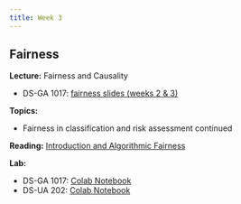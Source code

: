 ```yaml
---
title: Week 3
---
```


## Fairness

**Lecture:** Fairness and Causality

* DS-GA 1017: [fairness slides (weeks 2 & 3)](../../../assets/2_3_Fairness_1017.pdf)
 <!-- /  [causality slides](../../../assets/3_causality_202.pdf) -->
<!-- * DS-UA 202: [fairness slides](../../../assets/3_fairness_2023_202.pdf) and [causality slides](../../../assets/4_causality_SP2023_202.pdf) -->

**Topics:**

* Fairness in classification and risk assessment continued

**Reading:**  [Introduction and Algorithmic Fairness](../../../assets/fairness_reader_2024.pdf)

**Lab:** <!-- Exploring Fairness when Training Models -->
                                           
* DS-GA 1017: [Colab Notebook](https://colab.research.google.com/drive/1bHsDGdUAzdYu2f3oPRZyRNEvBlnWz95J?usp=drive_link)
* DS-UA 202: [Colab Notebook](https://colab.research.google.com/drive/1ENOdUTKYOS2slmzcGyAf2yPRt__kCjnf?usp=drive_link)
